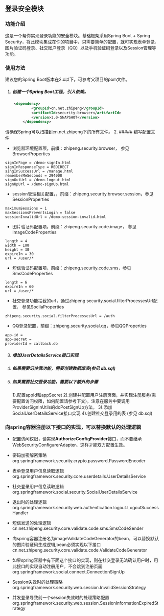 ## 登录安全模块

### 功能介绍

这是一个帮你实现登录功能的安全模块。基础框架采用Spring Boot + Spring Security，将此模块集成在你的项目中，只需要简单的配置，就可实现表单登录、图片验证码登录、社交账户登录（QQ）以及手机验证码登录以及Session管理等功能。

### 使用方法

建议您的Spring Boot版本在2.x以下，可参考父项目的pom文件。

1. ##### 创建一个Spring Boot工程，引入依赖。

```xml
	<dependency>
            <groupId>cn.net.zhipeng</groupId>
            <artifactId>security-browser</artifactId>
            <version>1.0-SNAPSHOT</version>
        </dependency>
```
请确保Spring可以扫描到cn.net.zhipeng下的所有文件。
2. ##### 编写配置文件

- 浏览器环境配置项，前缀：zhipeng.security.browser， 参见BrowserProperties

```
signInPage = /demo-signIn.html
signInResponseType = REDIRECT
singInSuccessUrl = /manage.html
rememberMeSeconds = 294000
signOutUrl = /demo-logout.html
signUpUrl = /demo-signUp.html
```

- session管理相关配置，，前缀：zhipeng.security.browser.session，参见SessionProperties

```
maximumSessions = 1
maxSessionsPreventsLogin = false
sessionInvalidUrl = /demo-session-invalid.html
```

- 图片验证码配置项，前缀：zhipeng.security.code.image， 参见ImageCodeProperties

```
length = 4
width = 100
height = 30
expireIn = 30
url = /user/*
```

- 短信验证码配置项，前缀：zhipeng.security.code.sms，参见SmsCodeProperties

```
length = 6
expireIn = 60
url = /user/*
```

- 社交登录功能拦截的url，通过zhipeng.security.social.filterProcessesUrl配置， 参见SocilaProperties

```
zhipeng.security.social.filterProcessesUrl = /auth
```

- QQ登录配置，前缀：zhipeng.security.social.qq，参见QQProperties

```
app-id = 
app-secret = 
providerId = callback.do
```

3. ##### 增加UserDetailsService接口实现

4. ##### 如果需要记住我功能，需要创建数据库表(参见 db.sql)

5. ##### 如果需要社交登录功能，需要以下额外的步骤

   1).配置appId和appSecret
   2).创建并配置用户注册页面，并实现注册服务(需要配置访问权限，如何配置请参考下文)，注意在服务中要调用ProviderSignInUtils的doPostSignUp方法。
   3).添加SocialUserDetailsService接口实现
   4).创建社交登录用的表 (参见 db.sql)

### 向spring容器注册以下接口的实现，可以替换默认的处理逻辑

- 配置访问权限，请实现**AuthorizeConfigProvider**接口，而不要继承WebSecurityConfigurerAdapter。这样才能双方配置生效。
- 密码加密解密策略
  org.springframework.security.crypto.password.PasswordEncoder

- 表单登录用户信息读取逻辑
  org.springframework.security.core.userdetails.UserDetailsService

- 社交登录用户信息读取逻辑
  org.springframework.social.security.SocialUserDetailsService

- 退出时的处理逻辑
  org.springframework.security.web.authentication.logout.LogoutSuccessHandler

- 短信发送的处理逻辑
  cn.net.zhipeng.security.core.validate.code.sms.SmsCodeSender

- 向spring容器注册名为imageValidateCodeGenerator的bean，可以替换默认的图片验证码生成逻辑,bean必须实现以下接口
  cn.net.zhipeng.security.core.validate.code.ValidateCodeGenerator

- 如果spring容器中有下面这个接口的实现，则在社交登录无法确认用户时，用此接口的实现自动注册用户，不会跳到注册页面
  org.springframework.social.connect.ConnectionSignUp

- Session失效时的处理策略
  org.springframework.security.web.session.InvalidSessionStrategy

- 并发登录导致前一个session失效时的处理策略配置
  org.springframework.security.web.session.SessionInformationExpiredStrategy
